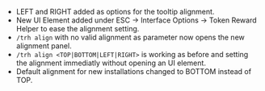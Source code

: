 
* LEFT and RIGHT added as options for the tooltip alignment.
* New UI Element added under ESC -> Interface Options -> Token Reward Helper to ease the alignment setting.
* `/trh align` with no valid alignment as parameter now opens the new alignment panel.
* `/trh align <TOP|BOTTOM|LEFT|RIGHT>` is working as before and setting the alignment immediatly without opening an UI element.
* Default alignment for new installations changed to BOTTOM instead of TOP.
